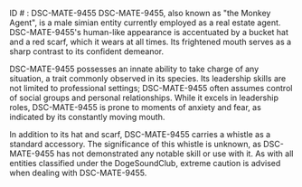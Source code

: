 ID # : DSC-MATE-9455
DSC-MATE-9455, also known as "the Monkey Agent", is a male simian entity currently employed as a real estate agent. DSC-MATE-9455's human-like appearance is accentuated by a bucket hat and a red scarf, which it wears at all times. Its frightened mouth serves as a sharp contrast to its confident demeanor.

DSC-MATE-9455 possesses an innate ability to take charge of any situation, a trait commonly observed in its species. Its leadership skills are not limited to professional settings; DSC-MATE-9455 often assumes control of social groups and personal relationships. While it excels in leadership roles, DSC-MATE-9455 is prone to moments of anxiety and fear, as indicated by its constantly moving mouth.

In addition to its hat and scarf, DSC-MATE-9455 carries a whistle as a standard accessory. The significance of this whistle is unknown, as DSC-MATE-9455 has not demonstrated any notable skill or use with it. As with all entities classified under the DogeSoundClub, extreme caution is advised when dealing with DSC-MATE-9455.